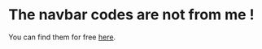 # **The navbar codes are not from me !**
You can find them for free [here](https://codepen.io/knyttneve/pen/LKrGBy).
